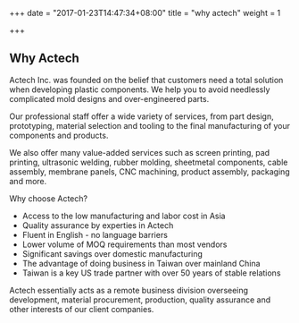 +++
date = "2017-01-23T14:47:34+08:00"
title = "why actech"
weight = 1

+++

## Why Actech

Actech Inc. was founded on the belief that customers need a total solution when developing plastic components. We help you to avoid needlessly complicated mold designs and over-engineered parts. 

Our professional staff offer a wide variety of services, from part design, prototyping, material selection and tooling to the final manufacturing of your components and products. 

We also offer many value-added services such as screen printing, pad printing, ultrasonic welding, rubber molding, sheetmetal components, cable assembly, membrane panels, CNC machining, product assembly, packaging and more. 

Why choose Actech?

- Access to the low manufacturing and labor cost in Asia
- Quality assurance by experties in Actech
- Fluent in English - no language barriers
- Lower volume of MOQ requirements than most vendors
- Significant savings over domestic manufacturing
- The advantage of doing business in Taiwan over mainland China
- Taiwan is a key US trade partner with over 50 years of stable relations 

Actech essentially acts as a remote business division overseeing development, material procurement, production, quality assurance and other interests of our client companies. 
